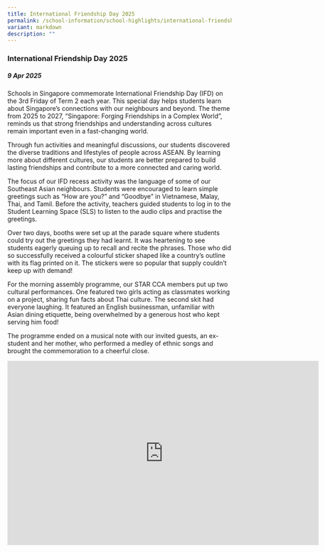 ```yaml
---
title: International Friendship Day 2025
permalink: /school-information/school-highlights/international-friendship-day-2025/
variant: markdown
description: ""
---
```

### **International Friendship Day 2025**

##### 9 Apr 2025

Schools in Singapore commemorate International Friendship Day (IFD) on the 3rd Friday of Term 2 each year. This special day helps students learn about Singapore’s connections with our neighbours and beyond. The theme from 2025 to 2027, “Singapore: Forging Friendships in a Complex World”, reminds us that strong friendships and understanding across cultures remain important even in a fast-changing world.

Through fun activities and meaningful discussions, our students discovered the diverse traditions and lifestyles of people across ASEAN. By learning more about different cultures, our students are better prepared to build lasting friendships and contribute to a more connected and caring world.

The focus of our IFD recess activity was the language of some of our Southeast Asian neighbours. Students were encouraged to learn simple greetings such as “How are you?” and “Goodbye” in Vietnamese, Malay, Thai, and Tamil. Before the activity, teachers guided students to log in to the Student Learning Space (SLS) to listen to the audio clips and practise the greetings.

Over two days, booths were set up at the parade square where students could try out the greetings they had learnt. It was heartening to see students eagerly queuing up to recall and recite the phrases. Those who did so successfully received a colourful sticker shaped like a country’s outline with its flag printed on it. The stickers were so popular that supply couldn’t keep up with demand!

For the morning assembly programme, our STAR CCA members put up two cultural performances. One featured two girls acting as classmates working on a project, sharing fun facts about Thai culture. The second skit had everyone laughing. It featured an English businessman, unfamiliar with Asian dining etiquette, being overwhelmed by a generous host who kept serving him food! 

The programme ended on a musical note with our invited guests, an ex-student and her mother, who performed a medley of ethnic songs and brought the commemoration to a cheerful close.

<center><iframe allowfullscreen="" allow="accelerometer; autoplay; clipboard-write; encrypted-media; gyroscope; picture-in-picture; web-share" frameborder="0" title="YouTube video player" src="https://www.youtube.com/embed/VfZLPxEDB4Y?si=nkbprmB5SEvWdlZW" height="415" width="700"></iframe></center>
